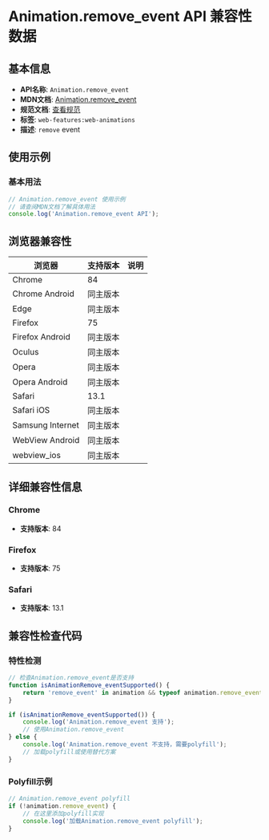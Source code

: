 # Animation.remove_event API 兼容性数据

## 基本信息

- **API名称**: `Animation.remove_event`
- **MDN文档**: [Animation.remove_event](https://developer.mozilla.org/docs/Web/API/Animation/remove_event)
- **规范文档**: [查看规范](https://drafts.csswg.org/web-animations-1/#dom-animation-onremove,https://drafts.csswg.org/web-animations-1/#remove-event)
- **标签**: `web-features:web-animations`
- **描述**: `remove` event

## 使用示例

### 基本用法

```javascript
// Animation.remove_event 使用示例
// 请查阅MDN文档了解具体用法
console.log('Animation.remove_event API');
```

## 浏览器兼容性

| 浏览器 | 支持版本 | 说明 |
|--------|----------|------|
| Chrome | 84 |  |
| Chrome Android | 同主版本 |  |
| Edge | 同主版本 |  |
| Firefox | 75 |  |
| Firefox Android | 同主版本 |  |
| Oculus | 同主版本 |  |
| Opera | 同主版本 |  |
| Opera Android | 同主版本 |  |
| Safari | 13.1 |  |
| Safari iOS | 同主版本 |  |
| Samsung Internet | 同主版本 |  |
| WebView Android | 同主版本 |  |
| webview_ios | 同主版本 |  |

## 详细兼容性信息

### Chrome

- **支持版本**: 84

### Firefox

- **支持版本**: 75

### Safari

- **支持版本**: 13.1

## 兼容性检查代码

### 特性检测

```javascript
// 检查Animation.remove_event是否支持
function isAnimationRemove_eventSupported() {
    return 'remove_event' in animation && typeof animation.remove_event === 'function';
}

if (isAnimationRemove_eventSupported()) {
    console.log('Animation.remove_event 支持');
    // 使用Animation.remove_event
} else {
    console.log('Animation.remove_event 不支持，需要polyfill');
    // 加载polyfill或使用替代方案
}
```

### Polyfill示例

```javascript
// Animation.remove_event polyfill
if (!animation.remove_event) {
    // 在这里添加polyfill实现
    console.log('加载Animation.remove_event polyfill');
}
```


